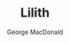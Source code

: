 ---
author: "George MacDonald"
title: "Lilith"
publisher: "Chatto and Windus"
links:
  amazon: "https://www.amazon.com/Lilith-George-MacDonald/dp/0802860613"
authorCitation: "MacDonald, G."
year: "1895"
---